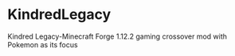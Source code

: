 # KindredLegacy
Kindred Legacy-Minecraft Forge 1.12.2 gaming crossover mod with Pokemon as its focus
